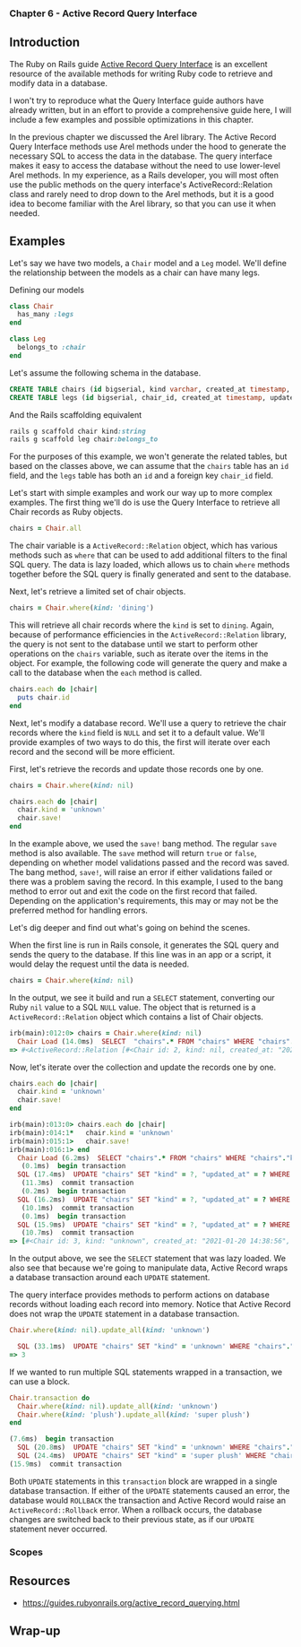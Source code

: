 ### Chapter 6 - Active Record Query Interface

## Introduction

The Ruby on Rails guide [Active Record Query Interface](https://guides.rubyonrails.org/active_record_querying.html) is an excellent resource of the available methods for writing Ruby code to retrieve and modify data in a database.

I won't try to reproduce what the Query Interface guide authors have already written, but in an effort to provide a comprehensive guide here, I will include a few examples and possible optimizations in this chapter.

In the previous chapter we discussed the Arel library. The Active Record Query Interface methods use Arel methods under the hood to generate the necessary SQL to access the data in the database. The query interface makes it easy to access the database without the need to use lower-level Arel methods. In my experience, as a Rails developer, you will most often use the public methods on the query interface's ActiveRecord::Relation class and rarely need to drop down to the Arel methods, but it is a good idea to become familiar with the Arel library, so that you can use it when needed.

## Examples

Let's say we have two models, a `Chair` model and a `Leg` model. We'll define the relationship between the models as a chair can have many legs.

Defining our models

```ruby
class Chair
  has_many :legs
end

class Leg
  belongs_to :chair
end
```

Let's assume the following schema in the database.

```sql
CREATE TABLE chairs (id bigserial, kind varchar, created_at timestamp, updated_at timestamp);
CREATE TABLE legs (id bigserial, chair_id, created_at timestamp, updated_at timestamp);
```

And the Rails scaffolding equivalent

```ruby
rails g scaffold chair kind:string
rails g scaffold leg chair:belongs_to
```

For the purposes of this example, we won't generate the related tables, but based on the classes above, we can assume that the `chairs` table has an `id` field, and the `legs` table has both an `id` and a foreign key `chair_id` field.

Let's start with simple examples and work our way up to more complex examples. The first thing we'll do is use the Query Interface to retrieve all Chair records as Ruby objects.

```ruby
chairs = Chair.all
```

The chair variable is a `ActiveRecord::Relation` object, which has various methods such as `where` that can be used to add additional filters to the final SQL query. The data is lazy loaded, which allows us to chain `where` methods together before the SQL query is finally generated and sent to the database.

Next, let's retrieve a limited set of chair objects.

```ruby
chairs = Chair.where(kind: 'dining')
```

This will retrieve all chair records where the `kind` is set to `dining`. Again, because of performance efficiencies in the `ActiveRecord::Relation` library, the query is not sent to the database until we start to perform other operations on the `chairs` variable, such as iterate over the items in the object. For example, the following code will generate the query and make a call to the database when the `each` method is called.

```ruby
chairs.each do |chair|
  puts chair.id
end
```

Next, let's modify a database record. We'll use a query to retrieve the chair records where the `kind` field is `NULL` and set it to a default value. We'll provide examples of two ways to do this, the first will iterate over each record and the second will be more efficient.

First, let's retrieve the records and update those records one by one.

```ruby
chairs = Chair.where(kind: nil)

chairs.each do |chair|
  chair.kind = 'unknown'
  chair.save!
end
```

In the example above, we used the `save!` bang method. The regular `save` method is also available. The `save` method will return `true` or `false`, depending on whether model validations passed and the record was saved. The bang method, `save!`, will raise an error if either validations failed or there was a problem saving the record. In this example, I used to the bang method to error out and exit the code on the first record that failed. Depending on the application's requirements, this may or may not be the preferred method for handling errors.

Let's dig deeper and find out what's going on behind the scenes.

When the first line is run in Rails console, it generates the SQL query and sends the query to the database. If this line was in an app or a script, it would delay the request until the data is needed.

```ruby
chairs = Chair.where(kind: nil)
```

In the output, we see it build and run a `SELECT` statement, converting our Ruby `nil` value to a SQL `NULL` value. The object that is returned is a `ActiveRecord::Relation` object which contains a list of Chair objects.

```ruby
irb(main):012:0> chairs = Chair.where(kind: nil)
  Chair Load (14.0ms)  SELECT  "chairs".* FROM "chairs" WHERE "chairs"."kind" IS NULL LIMIT ?  [["LIMIT", 11]]
=> #<ActiveRecord::Relation [#<Chair id: 2, kind: nil, created_at: "2021-01-19 14:44:34", updated_at: "2021-01-19 14:44:34">]>
```

Now, let's iterate over the collection and update the records one by one.

```ruby
chairs.each do |chair|
  chair.kind = 'unknown'
  chair.save!
end
```

```ruby
irb(main):013:0> chairs.each do |chair|
irb(main):014:1*   chair.kind = 'unknown'
irb(main):015:1>   chair.save!
irb(main):016:1> end
  Chair Load (6.2ms)  SELECT "chairs".* FROM "chairs" WHERE "chairs"."kind" IS NULL
   (0.1ms)  begin transaction
  SQL (17.4ms)  UPDATE "chairs" SET "kind" = ?, "updated_at" = ? WHERE "chairs"."id" = ?  [["kind", "unknown"], ["updated_at", "2021-01-20 14:39:24.823544"], ["id", 3]]
   (11.3ms)  commit transaction
   (0.2ms)  begin transaction
  SQL (16.2ms)  UPDATE "chairs" SET "kind" = ?, "updated_at" = ? WHERE "chairs"."id" = ?  [["kind", "unknown"], ["updated_at", "2021-01-20 14:39:24.859795"], ["id", 4]]
   (10.1ms)  commit transaction
   (0.1ms)  begin transaction
  SQL (15.9ms)  UPDATE "chairs" SET "kind" = ?, "updated_at" = ? WHERE "chairs"."id" = ?  [["kind", "unknown"], ["updated_at", "2021-01-20 14:39:24.893203"], ["id", 5]]
   (10.7ms)  commit transaction
=> [#<Chair id: 3, kind: "unknown", created_at: "2021-01-20 14:38:56", updated_at: "2021-01-20 14:39:24">, #<Chair id: 4, kind: "unknown", created_at: "2021-01-20 14:38:57", updated_at: "2021-01-20 14:39:24">, #<Chair id: 5, kind: "unknown", created_at: "2021-01-20 14:39:03", updated_at: "2021-01-20 14:39:24">]
```

In the output above, we see the `SELECT` statement that was lazy loaded. We also see that because we're going to manipulate data, Active Record wraps a database transaction around each `UPDATE` statement.

The query interface provides methods to perform actions on database records without loading each record into memory. Notice that Active Record does not wrap the `UPDATE` statement in a database transaction.

```ruby
Chair.where(kind: nil).update_all(kind: 'unknown')

  SQL (33.1ms)  UPDATE "chairs" SET "kind" = 'unknown' WHERE "chairs"."kind" IS NULL
=> 3
```

If we wanted to run multiple SQL statements wrapped in a transaction, we can use a block.

```ruby
Chair.transaction do
  Chair.where(kind: nil).update_all(kind: 'unknown')
  Chair.where(kind: 'plush').update_all(kind: 'super plush')
end

(7.6ms)  begin transaction
  SQL (20.8ms)  UPDATE "chairs" SET "kind" = 'unknown' WHERE "chairs"."kind" IS NULL
  SQL (24.4ms)  UPDATE "chairs" SET "kind" = 'super plush' WHERE "chairs"."kind" = ?  [["kind", "plush"]]
(15.9ms)  commit transaction
```

Both `UPDATE` statements in this `transaction` block are wrapped in a single database transaction. If either of the `UPDATE` statements caused an error, the database would `ROLLBACK` the transaction and Active Record would raise an `ActiveRecord::Rollback` error. When a rollback occurs, the database changes are switched back to their previous state, as if our `UPDATE` statement never occurred.

### Scopes

## Resources

* https://guides.rubyonrails.org/active_record_querying.html

## Wrap-up
